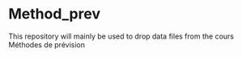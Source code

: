 # Method_prev
This repository will mainly be used to drop data files from the cours Méthodes de prévision
